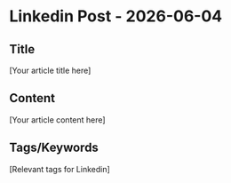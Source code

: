 # Linkedin Post - 2026-06-04

## Title
[Your article title here]

## Content
[Your article content here]

## Tags/Keywords
[Relevant tags for Linkedin]
